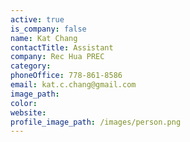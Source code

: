 ```yaml
---
active: true
is_company: false
name: Kat Chang
contactTitle: Assistant
company: Rec Hua PREC
category:
phoneOffice: 778-861-8586
email: kat.c.chang@gmail.com
image_path:
color:
website:
profile_image_path: /images/person.png
---
```



